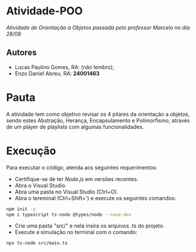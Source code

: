 # Atividade-POO
_Atividade de Orientação a Objetos passada pelo professor Marcelo no dia 28/08_
## Autores 
- Lucas Paulino Gomes, RA: (não lembro);
- Enzo Daniel Abreu, RA: **24001463**
# Pauta
A atividade tem como objetivo revisar os 4 pilares da orientação a objetos, sendo estes Abstração, Herança, Encapsulamento e Polimorfismo, através de um player de playlists com algumas funcionalidades.
# Execução
Para executar o código, atenda aos seguintes requerimentos:
- Certifique-se de ter _Node.js_ em versões recentes.
- Abra o Visual Studio.
- Abra uma pasta no Visual Studio (Ctrl+O).
- Abra o tereminal (Ctrl+Shift+') e execute os seguintes comandos:
```bash
npm init -y
npm i typescript ts-node @types/node --save-dev
```
- Crie uma pasta "src/" e nela insira os arquivos .ts do projeto.
- Execute a simulação no terminal com o comando:
```bash
npx ts-node src/main.ts
```
